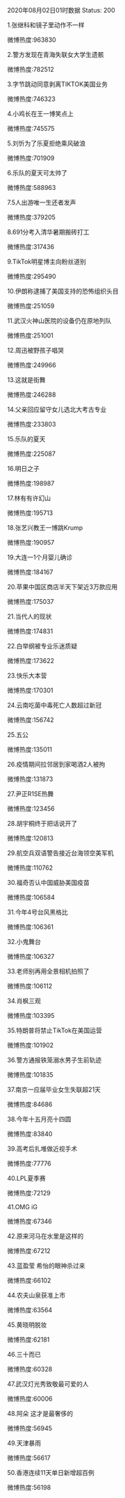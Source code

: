 2020年08月02日01时数据
Status: 200

1.张继科和镜子里动作不一样

微博热度:963830

2.警方发现在青海失联女大学生遗骸

微博热度:782512

3.字节跳动同意剥离TIKTOK美国业务

微博热度:746323

4.小鸡长在王一博笑点上

微博热度:745575

5.刘忻为了乐夏拒绝乘风破浪

微博热度:701909

6.乐队的夏天可太帅了

微博热度:588963

7.5人出游唯一生还者发声

微博热度:379205

8.691分考入清华暑期搬砖打工

微博热度:317436

9.TikTok明星博主向粉丝道别

微博热度:295490

10.伊朗称逮捕了美国支持的恐怖组织头目

微博热度:251059

11.武汉火神山医院的设备仍在原地列队

微博热度:251001

12.周迅被野孩子唱哭

微博热度:249966

13.这就是街舞

微博热度:246288

14.父亲回应留守女儿选北大考古专业

微博热度:233803

15.乐队的夏天

微博热度:225087

16.明日之子

微博热度:198987

17.林有有许幻山

微博热度:195713

18.张艺兴教王一博跳Krump

微博热度:190957

19.大连一1个月婴儿确诊

微博热度:184167

20.苹果中国区商店半天下架近3万款应用

微博热度:175037

21.当代人的现状

微博热度:174831

22.白举纲被专业乐迷质疑

微博热度:173622

23.快乐大本营

微博热度:170301

24.云南吃菌中毒死亡人数超过新冠

微博热度:156742

25.五公

微博热度:135011

26.疫情期间拉邻居到家喝酒2人被拘

微博热度:131873

27.尹正R1SE热舞

微博热度:123456

28.胡宇桐终于把话说开了

微博热度:120813

29.航空兵双语警告接近台海领空美军机

微博热度:110762

30.福奇否认中国威胁美国疫苗

微博热度:106584

31.今年4号台风黑格比

微博热度:106361

32.小鬼舞台

微博热度:106327

33.老师别再用全景相机拍照了

微博热度:106112

34.肖枫三观

微博热度:103395

35.特朗普将禁止TikTok在美国运营

微博热度:101902

36.警方通报铁笼溺水男子生前轨迹

微博热度:101835

37.南京一应届毕业女生失联超21天

微博热度:84686

38.今年十五月亮十四圆

微博热度:83840

39.高考后扎堆做近视手术

微博热度:77776

40.LPL夏季赛

微博热度:72129

41.OMG iG

微博热度:67346

42.原来河马在水里是这样的

微博热度:67212

43.蓝盈莹 希怡的眼神杀过来

微博热度:66102

44.农夫山泉获准上市

微博热度:63564

45.黄晓明脱妆

微博热度:62181

46.三十而已

微博热度:60328

47.武汉灯光秀致敬最可爱的人

微博热度:60006

48.阿朵 这才是最奢侈的

微博热度:56945

49.天津暴雨

微博热度:56617

50.香港连续11天单日新增超百例

微博热度:56198

